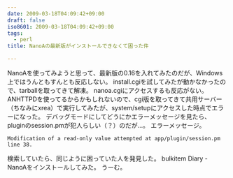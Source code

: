 ```yaml
---
date: 2009-03-18T04:09:42+09:00
draft: false
iso8601: 2009-03-18T04:09:42+09:00
tags:
  - perl
title: NanoAの最新版がインストールできなくて困った件

---
```


<p>NanoAを使ってみようと思って、最新版の0.16を入れてみたのだが、Windows上ではうんともすんとも反応しない。
install.cgiを試してみたが動かなかったので、tarballを取ってきて解凍。
nanoa.cgiにアクセスするも反応がない。
ANHTTPDを使ってるからかもしれないので、cgi版を取ってきて共用サーバー（ちなみにxrea）で実行してみたが、system/setupにアクセスした時点でエラーになった。
デバッグモードにしてどうにかエラーメッセージを見たら、pluginのsession.pmが犯人らしい（？）のだが&#133;。
エラーメッセージ。</p>

```text
Modification of a read-only value attempted at app/plugin/session.pm line 38.
```

<p>検索していたら、同じように困っていた人を発見した。
bulkitem Diary - NanoAをインストールしてみた。
うーむ。</p>
    	